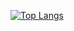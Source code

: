 [![Top Langs](https://github-readme-stats.vercel.app/api/top-langs/?username=gagahsyuja&theme=dracula&hide_border=true&border_radius=7)](https://github.com/anuraghazra/github-readme-stats)

